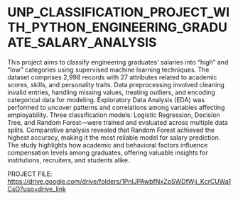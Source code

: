 # UNP_CLASSIFICATION_PROJECT_WITH_PYTHON_ENGINEERING_GRADUATE_SALARY_ANALYSIS

This project aims to classify engineering graduates’ salaries into “high” and “low” categories using supervised machine learning techniques. The dataset comprises 2,998 records with 27 attributes related to academic scores, skills, and personality traits. Data preprocessing involved cleaning invalid entries, handling missing values, treating outliers, and encoding categorical data for modeling. Exploratory Data Analysis (EDA) was performed to uncover patterns and correlations among variables affecting employability. Three classification models: Logistic Regression, Decision Tree, and Random Forest—were trained and evaluated across multiple data splits. Comparative analysis revealed that Random Forest achieved the highest accuracy, making it the most reliable model for salary prediction. The study highlights how academic and behavioral factors influence compensation levels among graduates, offering valuable insights for institutions, recruiters, and students alike.

PROJECT FILE: https://drive.google.com/drive/folders/1PnlJPAwbfNxZpSWDfWji_KcrCUWa1CsO?usp=drive_link
